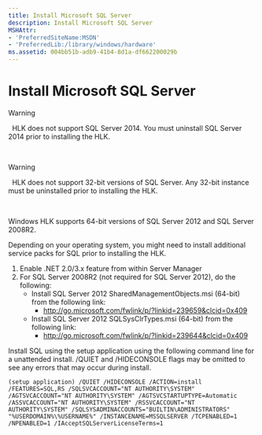 ```yaml
---
title: Install Microsoft SQL Server
description: Install Microsoft SQL Server
MSHAttr:
- 'PreferredSiteName:MSDN'
- 'PreferredLib:/library/windows/hardware'
ms.assetid: 004bb51b-adb9-41b4-8d1a-df662200029b
---
```


# Install Microsoft SQL Server


>[!WARNING]
>  HLK does not support SQL Server 2014. You must uninstall SQL Server 2014 prior to installing the HLK.

 

>[!WARNING]
>  HLK does not support 32-bit versions of SQL Server. Any 32-bit instance must be uninstalled prior to installing the HLK.

 

Windows HLK supports 64-bit versions of SQL Server 2012 and SQL Server 2008R2.

Depending on your operating system, you might need to install additional service packs for SQL prior to installing the HLK.

1.  Enable .NET 2.0/3.x feature from within Server Manager
2.  For SQL Server 2008R2 (not required for SQL Server 2012), do the following:
    -   Install SQL Server 2012 SharedManagementObjects.msi (64-bit) from the following link:
        -   <http://go.microsoft.com/fwlink/p/?linkid=239659&clcid=0x409>
    -   Install SQL Server 2012 SQLSysClrTypes.msi (64-bit) from the following link:
        -   <http://go.microsoft.com/fwlink/p/?linkid=239644&clcid=0x409>

Install SQL using the setup application using the following command line for a unattended install. /QUIET and /HIDECONSOLE flags may be omitted to see any errors that may occur during install.

``` syntax
(setup application) /QUIET /HIDECONSOLE /ACTION=install /FEATURES=SQL,RS /SQLSVCACCOUNT="NT AUTHORITY\SYSTEM" /AGTSVCACCOUNT="NT AUTHORITY\SYSTEM" /AGTSVCSTARTUPTYPE=Automatic /ASSVCACCOUNT="NT AUTHORITY\SYSTEM" /RSSVCACCOUNT="NT AUTHORITY\SYSTEM" /SQLSYSADMINACCOUNTS="BUILTIN\ADMINISTRATORS" "%USERDOMAIN%\%USERNAME%" /INSTANCENAME=MSSQLSERVER /TCPENABLED=1 /NPENABLED=1 /IAcceptSQLServerLicenseTerms=1
```

 

 







